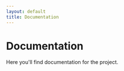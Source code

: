 ```yaml
---
layout: default
title: Documentation
---
```


# Documentation

Here you'll find documentation for the project.
